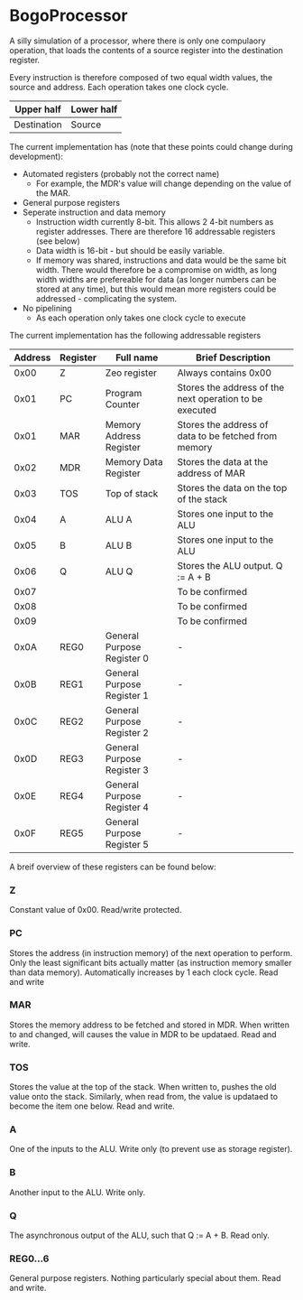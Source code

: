 BogoProcessor
=========

A silly simulation of a processor, where there is only one compulaory operation, that loads the contents of a source register into the destination register.

Every instruction is therefore composed of two equal width values, the source and address. Each operation takes one clock cycle.

| Upper half  | Lower half |
|-------------|------------|
| Destination |  Source    |

The current implementation has (note that these points could change during development):
* Automated registers (probably not the correct name)
  * For example, the MDR's value will change depending on the value of the MAR.
* General purpose registers
* Seperate instruction and data memory
  * Instruction width currently 8-bit. This allows 2 4-bit numbers as register addresses. There are therefore 16 addressable registers (see below)
  * Data width is 16-bit - but should be easily variable.
  * If memory was shared, instructions and data would be the same bit width. There would therefore be a compromise on width, as long width widths are prefereable for data (as longer numbers can be stored at any time), but this would mean more registers could be addressed - complicating the system.
* No pipelining
  * As each operation only takes one clock cycle to execute


The current implementation has the following addressable registers

| Address | Register | Full name                  | Brief Description                                       |
|---------|----------|----------------------------|---------------------------------------------------------|
| 0x00    | Z        | Zeo register               | Always contains 0x00                                    |
| 0x01    | PC       | Program Counter            | Stores the address of the next operation to be executed |
| 0x01    | MAR      | Memory Address Register    | Stores the address of data to be fetched from memory    |
| 0x02    | MDR      | Memory Data Register       | Stores the data at the address of MAR                   |
| 0x03    | TOS      | Top of stack               | Stores the data on the top of the stack                 |
| 0x04    | A        | ALU A                      | Stores one input to the ALU                             |
| 0x05    | B        | ALU B                      | Stores one input to the ALU                             |
| 0x06    | Q        | ALU Q                      | Stores the ALU output. Q := A + B                       |
| 0x07    |          |                            | To be confirmed                                         |
| 0x08    |          |                            | To be confirmed                                         |
| 0x09    |          |                            | To be confirmed                                         |
| 0x0A    | REG0     | General Purpose Register 0 | -                                                       |
| 0x0B    | REG1     | General Purpose Register 1 | -                                                       |
| 0x0C    | REG2     | General Purpose Register 2 | -                                                       |
| 0x0D    | REG3     | General Purpose Register 3 | -                                                       |
| 0x0E    | REG4     | General Purpose Register 4 | -                                                       |
| 0x0F    | REG5     | General Purpose Register 5 | -                                                       |

A breif overview of these registers can be found below:

### Z
Constant value of 0x00. Read/write protected.

### PC
Stores the address (in instruction memory) of the next operation to perform. Only the least significant bits actually matter (as instruction memory smaller than data memory). Automatically increases by 1 each clock cycle. Read and write

### MAR
Stores the memory address to be fetched and stored in MDR. When written to and changed, will causes the value in MDR to be updataed. Read and write.

### TOS
Stores the value at the top of the stack. When written to, pushes the old value onto the stack. Similarly, when read from, the value is updataed to become the item one below. Read and write.

### A
One of the inputs to the ALU. Write only (to prevent use as storage register).

### B
Another input to the ALU. Write only.

### Q
The asynchronous output of the ALU, such that Q := A + B. Read only.

### REG0...6
General purpose registers. Nothing particularly special about them. Read and write.
